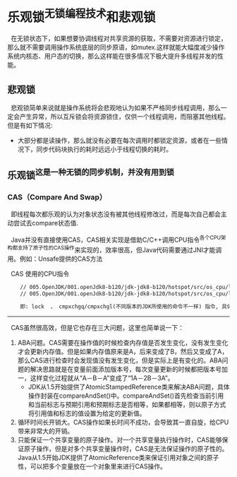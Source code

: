 # 乐观锁<sup>无锁编程技术</sup>和悲观锁
&nbsp;&nbsp;在无锁状态下，如果想要协调线程对共享资源的获取，不需要对资源进行锁定，那么就不需要调用操作系统底层的同步原语，如mutex.这样就能大幅度减少操作系统内核态、用户态的切换，那么这样能在很多情况下极大提升多线程并发的性能。


## 悲观锁
&nbsp;&nbsp;悲观锁简单来说就是操作系统将会悲观地认为如果不严格同步线程调用，那么一定会产生异常，所以互斥锁会将资源锁住，仅供一个线程调用，而阻塞其他线程。但是有如下情况:
- 大部分都是读操作，那么就没有必要在每次调用时都锁定资源，或者在一些情况下，同步代码块执行的耗时远远小于线程切换的耗时。


## 乐观锁<sup>这是一种无锁的同步机制，并没有用到锁</sup>
### CAS（Compare  And Swap）
&nbsp;&nbsp;即线程每次都乐观的认为对象状态没有被其他线程修改过，而是每次自己都会主动尝试去compare状态值.

&nbsp;&nbsp;Java并没有直接使用CAS，CAS相关实现是借助C/C++调用CPU指令<sup>各个CPU架构都支持了原子性的CAS操作</sup>来实现的，效率很高，但Java代码需要通过JNI才能调用。例如：Unsafe提供的CAS方法

&nbsp;&nbsp;CAS 使用的CPU指令
  ```txt
      // 005.OpenJDK/001.openJdk8-b120/jdk-jdk8-b120/hotspot/src/os_cpu/linux_x86/vm/atomic_linux_x86.inline.hpp
      // 005.OpenJDK/001.openJdk8-b120/jdk-jdk8-b120/hotspot/src/os_cpu/linux_x86/vm/atomic_linux_x86.inline.hpp

      即: lock  、 cmpxchgq/cmpxchgl(不同版本的JDK所使用的命令不一样) 指令, 具体的请看注释
  ```

  ---

&nbsp;&nbsp;CAS虽然很高效，但是它也存在三大问题，这里也简单说一下：

1. ABA问题。CAS需要在操作值的时候检查内存值是否发生变化，没有发生变化才会更新内存值。但是如果内存值原来是A，后来变成了B，然后又变成了A，那么CAS进行检查时会发现值没有发生变化，但是实际上是有变化的。ABA问题的解决思路就是在变量前面添加版本号，每次变量更新的时候都把版本号加一，这样变化过程就从“A－B－A”变成了“1A－2B－3A”。
   - JDK从1.5开始提供了AtomicStampedReference类来解决ABA问题，具体操作封装在compareAndSet()中。compareAndSet()首先检查当前引用和当前标志与预期引用和预期标志是否相等，如果都相等，则以原子方式将引用值和标志的值设置为给定的更新值。
2. 循环时间长开销大。CAS操作如果长时间不成功，会导致其一直自旋，给CPU带来非常大的开销。
3. 只能保证一个共享变量的原子操作。对一个共享变量执行操作时，CAS能够保证原子操作，但是对多个共享变量操作时，CAS是无法保证操作的原子性的。
Java从1.5开始JDK提供了AtomicReference类来保证引用对象之间的原子性，可以把多个变量放在一个对象里来进行CAS操作。
